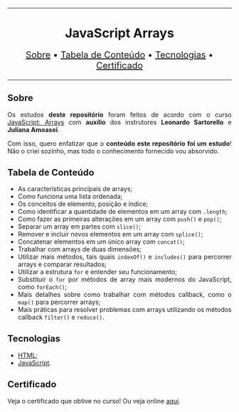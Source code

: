 <hr>

<main>
    <h1 align="center">JavaScript Arrays</h1>
    <p align="center" style="font-size: 1.25rem;">
        <a href="#sobre">Sobre</a> •
        <a href="#tabela-de-conteudo">Tabela de Conteúdo</a> •
        <a href="#tecnologias">Tecnologias</a> •
        <a href="#certificado">Certificado</a>
    </p>
</main>

<hr>

<section id="sobre">
    <h2 style="font-size: 1.25rem;">Sobre</h2>
    <p style="text-align: justify;">Os estudos <b>deste repositório</b> foram feitos de acordo com o curso <a href="https://cursos.alura.com.br/course/fundamentos-javascript-arrays">JavaScript: Arrays</a> com <b>auxílio</b> dos instrutores <b>Leonardo Sartorello</b> e <b>Juliana Amoasei</b>.</p>
    <p style="text-align: justify;">Com isso, quero enfatizar que o <b>conteúdo este repositório foi um estudo</b>! Não o criei sozinho, mas todo o conhecimento fornecido vou absorvido.</p>
</section>

<section id="tabela-de-conteudo">
    <h2 style="font-size: 1.25rem;">Tabela de Conteúdo</h2>
    <ul style="text-align: justify;">
        <li>As características principais de arrays;</li>
        <li>Como funciona uma lista ordenada;</li>
        <li>Os conceitos de elemento, posição e índice;</li>
        <li>Como identificar a quantidade de elementos em um array com <code>.length</code>;</li>
        <li>Como fazer as primeiras alterações em um array com <code>push()</code> e  <code>pop()</code>;</li>
        <li>Separar um array em partes com <code>slice()</code>;</li>
        <li>Remover e incluir novos elementos em um array com <code>splice()</code>;</li>
        <li>Concatenar elementos em um único array com <code>concat()</code>;</li>
        <li>Trabalhar com arrays de duas dimensões;</li>
        <li>Utilizar mais métodos, tais quais <code>indexOf()</code> e <code>includes()</code> para percorrer arrays e comparar resultados;</li>
        <li>Utilizar a estrutura <code>for</code> e entender seu funcionamento;</li>
        <li>Substituir o <code>for</code> por métodos de array mais modernos do JavaScript, como <code>forEach()</code>;</li>
        <li>Mais detalhes sobre como trabalhar com métodos callback, como o <code>map()</code> para percorrer arrays;</li>
        <li>Mais práticas para resolver problemas com arrays utilizando os métodos callback <code>filter()</code> e <code>reduce()</code>.</li>
    </ul>
</section>

<section id="tecnologias">
    <h2 style="font-size: 1.25rem;">Tecnologias</h2>
    <ul>
        <li><a href="https://developer.mozilla.org/pt-BR/docs/Web/HTML">HTML</a>;</li>
        <li><a href="https://www.javascript.com/">JavaScript</a>.</li>
    </ul>
</section>

<section id="certificado">
    <h2 style="font-size: 1.25rem;">Certificado</h2>
    <p style="text-align: justify;">Veja o certificado que obtive no curso! Ou veja online <a href="https://cursos.alura.com.br/certificate/fd872538-edd3-44c4-9301-ee65ba0ed32b">aqui</a>.</p>
</section>

